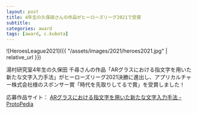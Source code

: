 ```yaml
---
layout: post
title: 4年生の久保田さんの作品がヒーローズリーグ2021で受賞
subtitle: 
categories: award
tags: [award, c.kubota]
---
```

![HeroesLeague2021]({{ "/assets/images/2021/heroes2021.jpg" | relative_url }})

湯村研究室4年生の久保田 千尋さんの作品「ARグラスにおける指文字を用いた新たな文字入力手法」がヒーローズリーグ2021決勝に進出し、アプリカルチャー株式会社様のスポンサー賞「時代を先取りしてるで賞」を受賞しました！

応募作品サイト： [ARグラスにおける指文字を用いた新たな文字入力手法 - ProtoPedia](https://protopedia.net/prototype/2698)